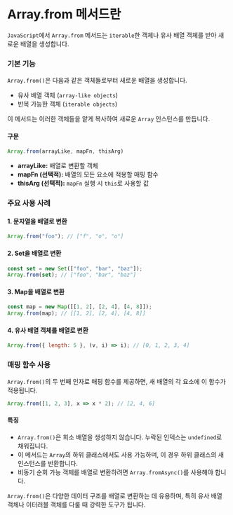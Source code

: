 # Array.from 메서드란

`JavaScript`에서 `Array.from` 메서드는 `iterable`한 객체나 유사 배열 객체를 받아 새로운 배열을 생성합니다.

### 기본 기능

`Array.from()`은 다음과 같은 객체들로부터 새로운 배열을 생성합니다.

- 유사 배열 객체 (`array-like objects`)
- 반복 가능한 객체 (`iterable objects`)

이 메서드는 이러한 객체들을 얕게 복사하여 새로운 `Array` 인스턴스를 만듭니다.

#### 구문

```js
Array.from(arrayLike, mapFn, thisArg)
```

- **arrayLike:** 배열로 변환할 객체
- **mapFn (선택적):** 배열의 모든 요소에 적용할 매핑 함수
- **thisArg (선택적):** `mapFn` 실행 시 `this`로 사용할 값

### 주요 사용 사례

#### 1. 문자열을 배열로 변환

```js
Array.from("foo"); // ["f", "o", "o"]
```

#### 2. Set을 배열로 변환

```js
const set = new Set(["foo", "bar", "baz"]);
Array.from(set); // ["foo", "bar", "baz"]
```

#### 3. Map을 배열로 변환

```js
const map = new Map([[1, 2], [2, 4], [4, 8]]);
Array.from(map); // [[1, 2], [2, 4], [4, 8]]
```

#### 4. 유사 배열 객체를 배열로 변환

```js
Array.from({ length: 5 }, (v, i) => i); // [0, 1, 2, 3, 4]
```

### 매핑 함수 사용

`Array.from()`의 두 번째 인자로 매핑 함수를 제공하면, 새 배열의 각 요소에 이 함수가 적용됩니다.

```js
Array.from([1, 2, 3], x => x * 2); // [2, 4, 6]
```

#### 특징

- `Array.from()`은 희소 배열을 생성하지 않습니다. 누락된 인덱스는 `undefined`로 채워집니다.
- 이 메서드는 `Array`의 하위 클래스에서도 사용 가능하며, 이 경우 하위 클래스의 새 인스턴스를 반환합니다.
- 비동기 순회 가능 객체를 배열로 변환하려면 `Array.fromAsync()`를 사용해야 합니다.

`Array.from()`은 다양한 데이터 구조를 배열로 변환하는 데 유용하며, 특히 유사 배열 객체나 이터러블 객체를 다룰 때 강력한 도구가 됩니다.

